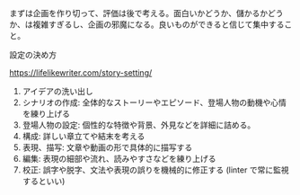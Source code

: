まずは企画を作り切って、評価は後で考える。面白いかどうか、儲かるかどうか、は複雑すぎるし、企画の邪魔になる。良いものができると信じて集中すること。

設定の決め方

https://lifelikewriter.com/story-setting/

1. アイデアの洗い出し
2. シナリオの作成: 全体的なストーリーやエピソード、登場人物の動機や心情を練り上げる
3. 登場人物の設定: 個性的な特徴や背景、外見などを詳細に詰める。
4. 構成: 詳しい章立てや結末を考える
5. 表現、描写: 文章や動画の形で具体的に描写する
6. 編集: 表現の細部や流れ、読みやすさなどを練り上げる
7. 校正: 誤字や脱字、文法や表現の誤りを機械的に修正する (linter で常に監視するといい)
